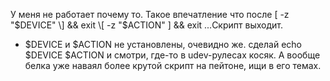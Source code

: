 У меня не работает почему то. Такое впечатление что после \[ -z
"$DEVICE" \] && exit \[ -z "$ACTION" \] && exit ...Скрипт выходит.

  -
    $DEVICE и $ACTION не установлены, очевидно же. сделай echo $DEVICE
    $ACTION и смотри, где-то в udev-рулесах косяк. А вообще белка уже
    наваял более крутой скрипт на пейтоне, ищи в его темах.
